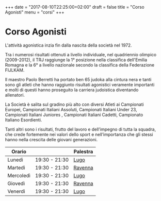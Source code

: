 +++
date = "2017-08-10T22:25:00+02:00"
draft = false
title = "Corso Agonisti"
menu = "corsi"
+++

# Corso Agonisti

L'attività agonistica inzia fin dalla nascita della società nel 1972.

Tra i numerosi risultati ottenuti a livello individuale, nel quadriennio olimpico (2009-2012), il TRJ raggiunge la 1° posizione nella classifica dell'Emilia Romagna e la 6° a livello nazionale secondo la classifica della Federazione FIJLKAM.

Il maestro Paolo Berretti ha portato ben 65 judoka alla cintura nera e tanti sono gli atleti che hanno raggiunto risultati agonistici veramente importanti e molti di questi hanno proseguito la carriera judoistica diventando allenatori.

La Società è salita sul gradino più alto con diversi Atleti ai Campionati Europei, Campionati Italiani Assoluti, Campionati Italiani Under 23,  Campionati Italiani Juniores , Campionati Italiani Cadetti, Campionato Italiano Esordienti.

Tanti altri sono i risultati, frutto del lavoro e dell’impegno di tutta la squadra, che crede fortemente nei valori dello sport e nell’importanza che gli stessi hanno nella crescita delle giovani generazioni. 


 Orario   |                | Palestra
----------|----------------|-------------------------------------------------
Lunedì    | 19:30 - 21:30  | [Lugo](/palestre#lugo)
Martedì   | 19:30 - 21:30  | [Ravenna](/palestre#ravenna)
Mercoledì | 19:30 - 21:30  | [Lugo](/palestre#lugo)
Giovedì   | 19:30 - 21:30  | [Ravenna](/palestre#ravenna)
Venerdì   | 19:30 - 21:30  | [Lugo](/palestre#lugo)

